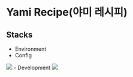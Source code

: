 # Yami Recipe(야미 레시피)

## Stacks

- Environment
- Config
<img src="https://img.shields.io/badge/git-F05032?style=for-the-badge&logo=git&logoColor=#F05032">
- Development
<img src="https://img.shields.io/badge/html5-E34F26?style=for-the-badge&logo=html5&logoColor=white">


